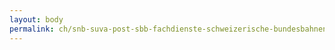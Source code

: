 ```yaml
---
layout: body
permalink: ch/snb-suva-post-sbb-fachdienste-schweizerische-bundesbahnen-konzernleitung-infrastruktur/
---
```


